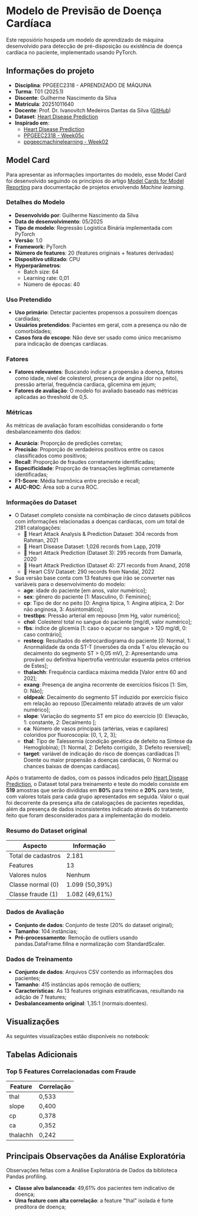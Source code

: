 # Modelo de Previsão de Doença Cardíaca

Este reposiório hospeda um modelo de aprendizado de máquina desenvolvido para detecção de pré-disposição ou existência de doença cardíaca no paciente, implementado usando PyTorch.

## Informações do projeto

- **Disciplina**: PPGEEC2318 - APRENDIZADO DE MÁQUINA
- **Turma**: T01 (2025.1)
- **Discente**: Guilherme Nascimento da Silva
- **Matrícula**: 20251011640
- **Docente**: Prof. Dr. Ivanovitch Medeiros Dantas da Silva ([GitHub](https://github.com/ivanovitchm))
- **Dataset**: [Heart Disease Prediction](https://www.kaggle.com/datasets/mfarhaannazirkhan/heart-dataset/data)
- **Inspirado em**: 
  - [Heart Disease Prediction](https://github.com/maxim-eyengue/Heart-Disease-App)
  - [PPGEEC2318 - Week05c](https://github.com/ivanovitchm/PPGEEC2318/blob/main/lessons/week05/week05c.ipynb)
  - [ppgeecmachinelearning - Week02](https://github.com/ivanovitchm/ppgeecmachinelearning/tree/main/lessons/week_02/sources)

## Model Card

Para apresentar as informações importantes do modelo, esse Model Card foi desenvolvido seguindo os princípios do artigo [Model Cards for Model Reporting](https://arxiv.org/pdf/1810.03993) para documentação de projetos envolvendo *Machine learning*.

### Detalhes do Modelo

- **Desenvolvido por**: Guilherme Nascimento da Silva
- **Data de desenvolvimento**: 05/2025
- **Tipo de modelo**: Regressão Logística Binária implementada com PyTorch
- **Versão**: 1.0
- **Framework**: PyTorch
- **Número de features**: 20 (features originais + features derivadas)
- **Dispositivo utilizado**: CPU
- **Hyperparâmetros**:
  - Batch size: 64
  - Learning rate: 0,01
  - Número de épocas: 40

### Uso Pretendido

- **Uso primário**: Detectar pacientes propensos a possuírem doenças cardíadas;
- **Usuários pretendidos**: Pacientes em geral, com a presença ou não de comorbidades;
- **Casos fora do escopo**: Não deve ser usado como único mecanismo para indicação de doenças cardíacas.

### Fatores

- **Fatores relevantes**: Buscando indicar a propensão a doença, fatores como idade, nível de colesterol, presença de angina (dor no peito), pressão arterial, frequência cardiaca, glicemina em jejum;
- **Fatores de avaliação**: O modelo foi avaliado baseado nas métricas aplicadas ao threshold de 0,5.

### Métricas

As métricas de avaliação foram escolhidas considerando o forte desbalanceamento dos dados:

- **Acurácia**: Proporção de predições corretas;
- **Precisão**: Proporção de verdadeiros positivos entre os casos classificados como positivos;
- **Recall**: Proporção de fraudes corretamente identificadas;
- **Especificidade**: Proporção de transações legítimas corretamente identificadas;
- **F1-Score**: Média harmônica entre precisão e recall;
- **AUC-ROC**: Área sob a curva ROC.

### Informações do Dataset

- O Dataset completo consiste na combinação de cinco datasets públicos com informações relacionadas a doenças cardíacas, com um total de 2181 catalogações:
  <ul>
      <li> 📝 Heart Attack Analysis & Prediction Dataset: 304 records from Rahman, 2021</li>
      <li> 📝 Heart Disease Dataset: 1,026 records from Lapp, 2019</li>
      <li> 📝 Heart Attack Prediction (Dataset 3): 295 records from Damarla, 2020</li>
      <li> 📝 Heart Attack Prediction (Dataset 4): 271 records from Anand, 2018</li>
      <li> 📝 Heart CSV Dataset: 290 records from Nandal, 2022</li>
  </ul>
- Sua versão base conta com 13 features que irão se converter nas variáveis para o desenvolvimento do modelo:
  - **age**: idade do paciente [em anos, valor numérico];
  - **sex**: gênero do paciente [1: Masculino, 0: Feminino];
  - **cp**: Tipo de dor no peito [0: Angina típica, 1: Angina atípica, 2: Dor não anginosa, 3: Assintomático];
  - **trestbps**: Pressão arterial em repouso [mm Hg, valor numérico];
  - **chol**: Colesterol total no sangue do paciente [mg/dl, valor numérico];
  - **fbs**: índice de glicemia [1: caso o açucar no sangue > 120 mg/dl, 0: caso contrário];
  - **restecg**: Resultados do eletrocardiograma do paciente [0: Normal, 1: Anormalidade da onda ST-T (inversões da onda T e/ou elevação ou decaimento do segmento ST > 0,05 mV), 2: Apresentando uma provável ou definitiva hipertrofia ventricular esquerda pelos critérios de Estes];
  - **thalachh**: Frequência cardíaca máxima medida [Valor entre 60 and 202];
  - **exang**: Presença de angina recorrente de exercícios físicos [1: Sim, 0: Não];
  - **oldpeak**: Decaímento do segmento ST induzido por exercício físico em relação ao repouso [Decaímento relatado através de um valor numérico];
  - **slope**: Variação do segmento ST em  pico do exercício [0: Elevação, 1: constante, 2: Decaímento ];
  - **ca**: Número de vasos principais (artérias, veias e capilares) coloridos por fluoroscopia: [0, 1, 2, 3];
  - **thal**: Tipo de Talessemia (condição genética de defeito na Síntese da Hemoglobina); [1: Normal, 2: Defeito corrigido, 3: Defeito reversível];
  - **target**: variável de indicação do risco de doenças cardíadcas [1: Doente ou maior propensão a doenças cardíacas, 0: Normal ou chances baixas de doenças cardíacas].

Após o tratamento de dados, com os passos indicados pelo [Heart Disease Prediction](https://github.com/maxim-eyengue/Heart-Disease-App), o Dataset total para treinamento e teste do modelo consiste em **519** amostras que serão divididas em **80%** para treino e **20%** para teste, com valores totais para cada grupo apresentados em seguida. Valor o qual foi decorrente da presença alta de catalogações de pacientes repedidas, além da presença de dados inconsistentes indicado através do tratamento feito que foram desconsiderados para a implementação do modelo.

### Resumo do Dataset original

| Aspecto | Informação |
|---------|------------|
| Total de cadastros | 2.181 |
| Features | 13  |
| Valores nulos | Nenhum |
| Classe normal (0) | 1.099 (50,39%) |
| Classe fraude (1) | 1.082 (49,61%) |

### Dados de Avaliação

- **Conjunto de dados**: Conjunto de teste (20% do dataset original);
- **Tamanho**: 104 instâncias;
- **Pré-processamento**: Remoção de outliers usando pandas.DataFrame.fillna e normalização com StandardScaler.

### Dados de Treinamento

- **Conjunto de dados**: Arquivos CSV contendo as informações dos pacientes;
- **Tamanho**: 415 instâncias após remoção de outliers;
- **Características**: As 13 features originais estratificavas, resultando na adição de 7 features;
- **Desbalanceamento original**: 1,35:1 (normais:doentes).

## Visualizações

As seguintes visualizações estão disponíveis no notebook:


## Tabelas Adicionais

### Top 5 Features Correlacionadas com Fraude

| Feature | Correlação |
|---------|------------|
| thal | 	0,533 |
| slope | 0,400 |
| cp | 0,378 |
| ca | 0,352 |
| thalachh | 0,242 |


## Principais Observações da Análise Exploratória

Observações feitas com a Análise Exploratória de Dados da biblioteca Pandas profiling.

- **Classe alvo balanceada**: 49,61% dos pacientes tem indicativo de doença;
- **Uma feature com alta correlação**: a feature "thal" isolada é forte preditora de doença; 
